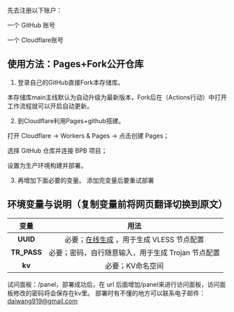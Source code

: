 先去注册以下账户：

一个 GitHub 账号

一个 Cloudflare账号

## 使用方法：Pages+Fork公开仓库
1. 登录自己的GitHub直接Fork本存储库。

本存储库main主线默认为自动升级为最新版本，Fork后在（Actions行动）中打开工作流程就可以开启自动更新。

2. 到Cloudflare利用Pages+github搭建。

打开 Cloudflare → Workers & Pages → 点击创建 Pages；

选择 GitHub 仓库并连接 BPB 项目；

设置为生产环境构建并部署。

3. 再增加下面必要的变量。
   添加完变量后要重试部署
## 环境变量与说明（复制变量前将网页翻译切换到原文）
| 变量  | 用法 |
| :-------------: | :-------------: |
| **UUID**  | 必要；[在线生成](https://1024tools.com/uuid) ，用于生成 VLESS 节点配置 |
| **TR_PASS**  | 必要；密码，自行随意输入，用于生成 Trojan 节点配置  |
| **kv**  | 必要；KV命名空间  |

试问面板：/panel，部署成功后，在 url 后面增加/panel来进行访问面板，访问面板修改的密码将会保存在kv里。
部署时有不懂的地方可以联系电子邮件：daiwang919@gmail.com
